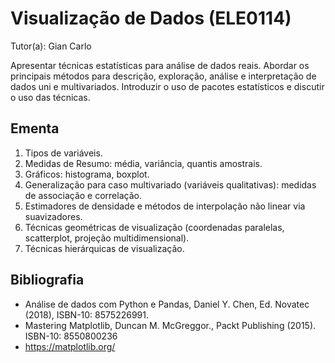 # Visualização de Dados (ELE0114)

Tutor(a): Gian Carlo

Apresentar técnicas estatísticas para análise de dados reais. Abordar os principais métodos para descrição, exploração, análise e interpretação de dados uni e multivariados. Introduzir o uso de pacotes estatísticos e discutir o uso das técnicas.

## Ementa

1. Tipos de variáveis.
2. Medidas de Resumo: média, variância, quantis amostrais.
3. Gráficos: histograma, boxplot.
4. Generalização para caso multivariado (variáveis qualitativas): medidas de associação e correlação.
5. Estimadores de densidade e métodos de interpolação não linear via suavizadores.
6. Técnicas geométricas de visualização (coordenadas paralelas, scatterplot, projeção multidimensional).
7. Técnicas hierárquicas de visualização.

## Bibliografia

- Análise de dados com Python e Pandas, Daniel Y. Chen, Ed. Novatec (2018), ISBN-10: 8575226991.
- Mastering Matplotlib, Duncan M. McGreggor., Packt Publishing (2015). ISBN-10: 8550800236
- https://matplotlib.org/ 
